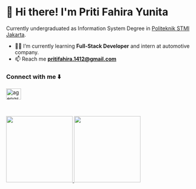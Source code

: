 # 👋 Hi there! I'm Priti Fahira Yunita

Currently undergraduated as Information System Degree in [Politeknik STMI Jakarta](https://www.stmi.ac.id/).<br>
 - 👩‍💻 I’m currently learning **Full-Stack Developer** and intern at automotive company.
 - 📫 Reach me **pritifahira.1412@gmail.com**
<h3 align="left">Connect with me ⬇️</h3>
<p align="left">
<a href="https://linkedin.com/in/pritifahirayunita" target="blank"><img align="center" src="https://raw.githubusercontent.com/rahuldkjain/github-profile-readme-generator/master/src/images/icons/Social/linked-in-alt.svg" alt="agengsusila" height="30" width="40" /></a>
</p>
<br>
<p align="left">
<a href="https://github.com/priti-fahira-yunita-9551a31a1">
  <img height="180em" src="https://github-readme-stats-eight-theta.vercel.app/api?username=pritifahira&show_icons=true&theme=algolia&include_all_commits=true&count_private=true"/>
  <img height="180em" src="https://github-readme-stats-eight-theta.vercel.app/api/top-langs/?username=pritifahira&layout=compact&theme=algolia"/>
</a>
</p>

